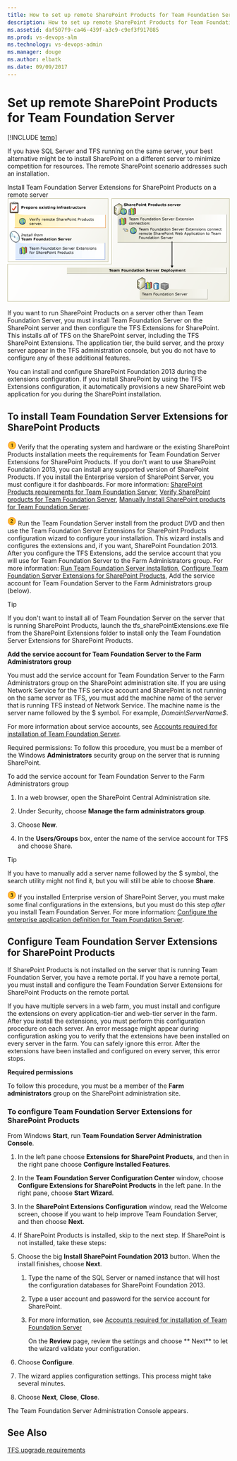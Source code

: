 ```yaml
---
title: How to set up remote SharePoint Products for Team Foundation Server
description: How to set up remote SharePoint Products for Team Foundation Server
ms.assetid: daf507f9-ca46-439f-a3c9-c9ef3f917085
ms.prod: vs-devops-alm
ms.technology: vs-devops-admin
ms.manager: douge
ms.author: elbatk
ms.date: 09/09/2017
---
```


[//]: # (monikerRange: '>= tfs-2013 < tfs-2018')

# Set up remote SharePoint Products for Team Foundation Server

[!INCLUDE [temp](../../_shared/about-sharepoint-deprecation.md)]

If you have SQL Server and TFS running on the same server, your best alternative might be to install SharePoint on a different server to minimize competition for resources. The remote SharePoint scenario addresses such an installation.

Install Team Foundation Server Extensions for SharePoint Products on a remote server
![install extensions on remote portal](../_img/ic548953.png)  

If you want to run SharePoint Products on a server other than Team Foundation Server, you must install Team Foundation Server on the SharePoint server and then configure the TFS Extensions for SharePoint. This installs *all* of TFS on the SharePoint server, including the TFS SharePoint Extensions. The application tier, the build server, and the proxy server appear in the TFS administration console, but you do not have to configure any of these additional features.

You can install and configure SharePoint Foundation 2013 during the extensions configuration. If you install SharePoint by using the TFS Extensions configuration, it automatically provisions a new SharePoint web application for you during the SharePoint installation.

## To install Team Foundation Server Extensions for SharePoint Products

![Step 1](../_img/ic646324.png) Verify that the operating system and hardware or the existing SharePoint Products installation meets the requirements for Team Foundation Server Extensions for SharePoint Products. If you don't want to use SharePoint Foundation 2013, you can install any supported version of SharePoint Products. If you install the Enterprise version of SharePoint Server, you must configure it for dashboards. For more information: [SharePoint Products requirements for Team Foundation Server](../../requirements.md#sharepoint), [Verify SharePoint products for Team Foundation Server](verify-sharepoint.md), [Manually Install SharePoint products for Team Foundation Server](install-sharepoint.md).



![Step 2](../_img/ic646325.png)   Run the Team Foundation Server install from the product DVD and then use the Team Foundation Server Extensions for SharePoint Products configuration wizard to configure your installation. This wizard installs and configures the extensions and, if you want, SharePoint Foundation 2013. After you configure the TFS Extensions, add the service account that you will use for Team Foundation Server to the Farm Administrators group. For more information: [Run Team Foundation Server installation](../install-2013/install-tfs.md#installer), [Configure Team Foundation Server Extensions for SharePoint Products](#config-exts), Add the service account for Team Foundation Server to the Farm Administrators group (below).

> [!TIP]
> If you don't want to install all of Team Foundation Server on the server that is running SharePoint Products, launch the tfs_sharePointExtensions.exe file from the SharePoint Extensions folder to install only the Team Foundation Server Extensions for SharePoint Products.

<a name="tfs-svc-acct-to-farm-admin-group"></a>
**Add the service account for Team Foundation Server to the Farm Administrators group**

You must add the service account for Team Foundation Server to the Farm Administrators group on the SharePoint administration site. If you are using Network Service for the TFS service account and SharePoint is not running on the same server as TFS, you must add the machine name of the server that is running TFS instead of Network Service. The machine name is the server name followed by the $ symbol. For example, *Domain\ServerName$*.

For more information about service accounts, see [Accounts required for installation of Team Foundation Server](../../requirements.md#accounts).

Required permissions: To follow this procedure, you must be a member of the Windows **Administrators** security group on the server that is running SharePoint. 

To add the service account for Team Foundation Server to the Farm Administrators group 

  1. In a web browser, open the SharePoint Central Administration site. 

  2. Under Security, choose **Manage the farm administrators group**.

  3. Choose **New**.

  4. In the **Users/Groups** box, enter the name of the service account for TFS and choose Share. 

  > [!TIP]
  > If you have to manually add a server name followed by the $ symbol, the search utility might not find it, but you will still be able to choose **Share**.



![Step 3](../_img/ic646326.png) If you installed Enterprise version of SharePoint Server, you must make some final configurations in the extensions, but you must do this step *after* you install Team Foundation Server. For more information: [Configure the enterprise application definition for Team Foundation Server](config-enterprise-app-def.md).


<a name="config-exts"></a>
## Configure Team Foundation Server Extensions for SharePoint Products

If SharePoint Products is not installed on the server that is running Team Foundation Server, you have a remote portal. If you have a remote portal, you must install and configure the Team Foundation Server Extensions for SharePoint Products on the remote portal.

If you have multiple servers in a web farm, you must install and configure the extensions on every application-tier and web-tier server in the farm.  After you install the extensions, you must perform this configuration procedure on each server. An error message might appear during configuration asking you to verify that the extensions have been installed on every server in the farm. You can safely ignore this error. After the extensions have been installed and configured on every server, this error stops.

**Required permissions**

To follow this procedure, you must be a member of the **Farm** **administrators** group on the SharePoint administration site.

### To configure Team Foundation Server Extensions for SharePoint Products

From Windows **Start**, run **Team Foundation Server Administration Console**.

1.  In the left pane choose **Extensions for SharePoint Products**, and then in the right pane choose **Configure Installed Features**.

2.  In the **Team Foundation Server Configuration Center** window, choose **Configure Extensions for SharePoint Products** in the left pane. In the right pane, choose **Start Wizard**.

3.  In the **SharePoint Extensions Configuration** window, read the Welcome screen, choose if you want to help improve Team Foundation Server, and then choose **Next**.

4.  If SharePoint Products is installed, skip to the next step. If SharePoint is not installed, take these steps:

5.  Choose the big **Install SharePoint Foundation 2013** button. When the install finishes, choose **Next**.

	1.  Type the name of the SQL Server or named instance that will host the configuration databases for SharePoint Foundation 2013.

	2. Type a user account and password for the service account for SharePoint.

	3. For more information, see [Accounts required for installation of Team Foundation Server](../../requirements.md#accounts)

		On the **Review** page, review the settings and choose ** Next** to let the wizard validate your configuration.

6.  Choose **Configure**.

7.  The wizard applies configuration settings. This process might take several minutes.

8.  Choose **Next**, **Close**, **Close**.

The Team Foundation Server Administration Console appears.



## See Also

[TFS upgrade requirements](../../requirements.md)
